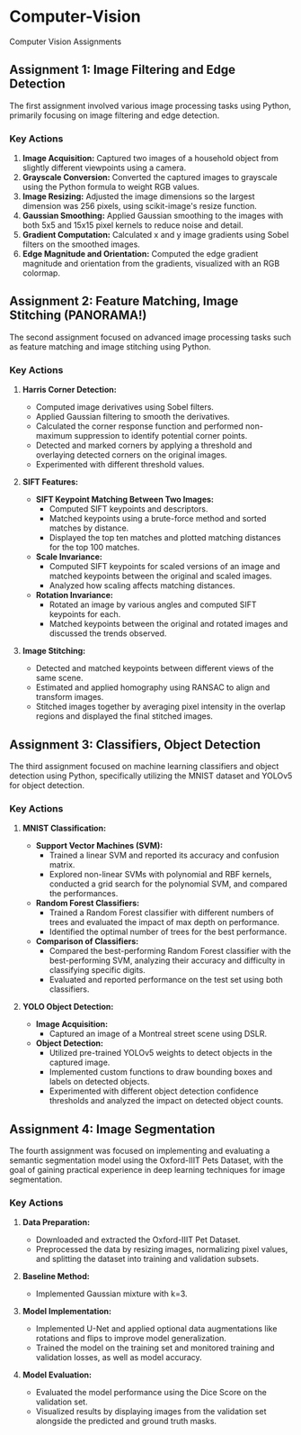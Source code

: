 # Computer-Vision
Computer Vision Assignments


## Assignment 1: Image Filtering and Edge Detection

The first assignment involved various image processing tasks using Python, primarily focusing on image filtering and edge detection.

### Key Actions
1. **Image Acquisition:** Captured two images of a household object from slightly different viewpoints using a camera.
2. **Grayscale Conversion:** Converted the captured images to grayscale using the Python formula to weight RGB values.
3. **Image Resizing:** Adjusted the image dimensions so the largest dimension was 256 pixels, using scikit-image's resize function.
4. **Gaussian Smoothing:** Applied Gaussian smoothing to the images with both 5x5 and 15x15 pixel kernels to reduce noise and detail.
5. **Gradient Computation:** Calculated x and y image gradients using Sobel filters on the smoothed images.
6. **Edge Magnitude and Orientation:** Computed the edge gradient magnitude and orientation from the gradients, visualized with an RGB colormap.

## Assignment 2: Feature Matching, Image Stitching (PANORAMA!)

The second assignment focused on advanced image processing tasks such as feature matching and image stitching using Python.

### Key Actions
1. **Harris Corner Detection:**
   - Computed image derivatives using Sobel filters.
   - Applied Gaussian filtering to smooth the derivatives.
   - Calculated the corner response function and performed non-maximum suppression to identify potential corner points.
   - Detected and marked corners by applying a threshold and overlaying detected corners on the original images.
   - Experimented with different threshold values.

2. **SIFT Features:**
   - **SIFT Keypoint Matching Between Two Images:**
     - Computed SIFT keypoints and descriptors.
     - Matched keypoints using a brute-force method and sorted matches by distance.
     - Displayed the top ten matches and plotted matching distances for the top 100 matches.
   - **Scale Invariance:**
     - Computed SIFT keypoints for scaled versions of an image and matched keypoints between the original and scaled images.
     - Analyzed how scaling affects matching distances.
   - **Rotation Invariance:**
     - Rotated an image by various angles and computed SIFT keypoints for each.
     - Matched keypoints between the original and rotated images and discussed the trends observed.

3. **Image Stitching:**
   - Detected and matched keypoints between different views of the same scene.
   - Estimated and applied homography using RANSAC to align and transform images.
   - Stitched images together by averaging pixel intensity in the overlap regions and displayed the final stitched images.
   
## Assignment 3: Classifiers, Object Detection

The third assignment focused on machine learning classifiers and object detection using Python, specifically utilizing the MNIST dataset and YOLOv5 for object detection.

### Key Actions
1. **MNIST Classification:**   
   - **Support Vector Machines (SVM):**
     - Trained a linear SVM and reported its accuracy and confusion matrix.
     - Explored non-linear SVMs with polynomial and RBF kernels, conducted a grid search for the polynomial SVM, and compared the performances.
   - **Random Forest Classifiers:**
     - Trained a Random Forest classifier with different numbers of trees and evaluated the impact of max depth on performance.
     - Identified the optimal number of trees for the best performance.
   - **Comparison of Classifiers:**
     - Compared the best-performing Random Forest classifier with the best-performing SVM, analyzing their accuracy and difficulty in classifying specific digits.
     - Evaluated and reported performance on the test set using both classifiers.

2. **YOLO Object Detection:**
   - **Image Acquisition:**
     - Captured an image of a Montreal street scene using DSLR. 
   - **Object Detection:**
     - Utilized pre-trained YOLOv5 weights to detect objects in the captured image.
     - Implemented custom functions to draw bounding boxes and labels on detected objects.
     - Experimented with different object detection confidence thresholds and analyzed the impact on detected object counts.

## Assignment 4: Image Segmentation

The fourth assignment was focused on implementing and evaluating a semantic segmentation model using the Oxford-IIIT Pets Dataset, with the goal of gaining practical experience in deep learning techniques for image segmentation.

### Key Actions
1. **Data Preparation:**
   - Downloaded and extracted the Oxford-IIIT Pet Dataset.
   - Preprocessed the data by resizing images, normalizing pixel values, and splitting the dataset into training and validation subsets.

2. **Baseline Method:**
   - Implemented Gaussian mixture with k=3.

3. **Model Implementation:**
   - Implemented U-Net and applied optional data augmentations like rotations and flips to improve model generalization.
   - Trained the model on the training set and monitored training and validation losses, as well as model accuracy.

4. **Model Evaluation:**
   - Evaluated the model performance using the Dice Score on the validation set.
   - Visualized results by displaying images from the validation set alongside the predicted and ground truth masks.
